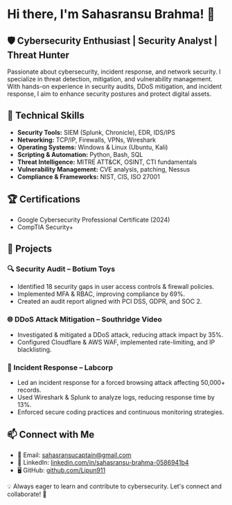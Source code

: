 # Hi there, I'm Sahasransu Brahma! 👋

## 🛡️ Cybersecurity Enthusiast | Security Analyst | Threat Hunter  

Passionate about cybersecurity, incident response, and network security. I specialize in threat detection, mitigation, and vulnerability management. With hands-on experience in security audits, DDoS mitigation, and incident response, I aim to enhance security postures and protect digital assets.

## 🔧 Technical Skills
- **Security Tools:** SIEM (Splunk, Chronicle), EDR, IDS/IPS  
- **Networking:** TCP/IP, Firewalls, VPNs, Wireshark  
- **Operating Systems:** Windows & Linux (Ubuntu, Kali)  
- **Scripting & Automation:** Python, Bash, SQL  
- **Threat Intelligence:** MITRE ATT&CK, OSINT, CTI fundamentals  
- **Vulnerability Management:** CVE analysis, patching, Nessus  
- **Compliance & Frameworks:** NIST, CIS, ISO 27001  

## 🏆 Certifications
- Google Cybersecurity Professional Certificate (2024)  
- CompTIA Security+  

## 🚀 Projects
### 🔍 Security Audit – Botium Toys
- Identified 18 security gaps in user access controls & firewall policies.  
- Implemented MFA & RBAC, improving compliance by 69%.  
- Created an audit report aligned with PCI DSS, GDPR, and SOC 2.  

### 🌐 DDoS Attack Mitigation – Southridge Video
- Investigated & mitigated a DDoS attack, reducing attack impact by 35%.  
- Configured Cloudflare & AWS WAF, implemented rate-limiting, and IP blacklisting.  

### 🚨 Incident Response – Labcorp
- Led an incident response for a forced browsing attack affecting 50,000+ records.  
- Used Wireshark & Splunk to analyze logs, reducing response time by 13%.  
- Enforced secure coding practices and continuous monitoring strategies.  

## 📫 Connect with Me
- 📧 Email: [sahasransucaptain@gmail.com](mailto:sahasransucaptain@gmail.com)  
- 🔗 LinkedIn: [linkedin.com/in/sahasransu-brahma-0586941b4](https://www.linkedin.com/in/sahasransu-brahma-0586941b4/)  
- 🖥️ GitHub: [github.com/Lipun911](https://github.com/Lipun911)  

💡 Always eager to learn and contribute to cybersecurity. Let's connect and collaborate! 🚀
